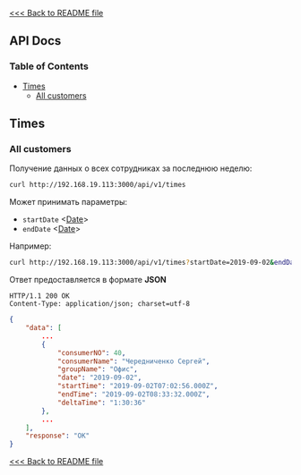 [<<< Back to README file](../README.md)
## API Docs

### Table of Contents

- [Times](#times)
	- [All customers](#all-customers)

## Times

### All customers

Получение данных о всех сотрудниках за последнюю неделю:
```bash
curl http://192.168.19.113:3000/api/v1/times
```
Может принимать параметры:
- `startDate` <[Date](https://developer.mozilla.org/en-US/docs/Web/JavaScript/Reference/Global_Objects/Date)>
- `endDate` <[Date](https://developer.mozilla.org/en-US/docs/Web/JavaScript/Reference/Global_Objects/Date)>

Например:
```bash
curl http://192.168.19.113:3000/api/v1/times?startDate=2019-09-02&endDate=2019-09-15
```
Ответ предоставляется в формате **JSON**
```
HTTP/1.1 200 OK
Content-Type: application/json; charset=utf-8
```
```json
{
	"data": [
		...
		{
			"consumerNO": 40,
			"consumerName": "Чередниченко Сергей",
			"groupName": "Офис",
			"date": "2019-09-02",
			"startTime": "2019-09-02T07:02:56.000Z",
			"endTime": "2019-09-02T08:33:32.000Z",
            "deltaTime": "1:30:36"
		},
		...
	],
	"response": "OK"
}
```

[<<< Back to README file](../README.md)